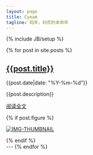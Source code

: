 ```yaml
---
layout: page
title: Cyeam
tagline: 码年，码农的本命年 
---
```

{% include JB/setup %}

{% for post in site.posts %}
<h2>
    <a id="{{post.title}}" href="{{post.url}}" target="_blank">
        {{post.title}}
    </a>
</h2>
<p class="date">
    <span class="icon-calendar">
    </span>
    {{post.date|date: "%Y-%m-%d"}}
</p>
<p class="description">{{post.description}}</p>

<p class="read-all">
    <a href="{{post.url}}" target="_blank">
        <span class="icon-resize-full">
        </span>
        阅读全文
    </a>
</p>

{% if post.figure %}
<p class="figure center">
    <a href="{{post.url}}" target="_blank">
        <img src="{{post.figure}}" alt="IMG-THUMBNAIL"/>
    </a>
</p>
{% endif %}
<br>
---
{% endfor %}